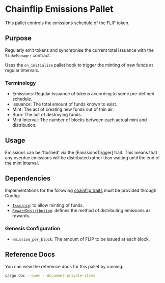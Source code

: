 # Chainflip Emissions Pallet

This pallet controls the emissions schedule of the FLIP token.

## Purpose

Regularly emit tokens and synchronise the current total issuance with the `StakeManager` contract.

Uses the `on_initialize` pallet hook to trigger the minting of new funds at regular intervals.

### Terminology

- Emissions: Regular issuance of tokens according to some pre-defined schedule.
- Issuance: The total amount of funds known to exist.
- Mint: The act of creating new funds out of thin air.
- Burn: The act of destroying funds.
- Mint Interval: The number of blocks between each actual mint and distribution.

## Usage

Emissions can be 'flushed' via the [EmissionsTrigger] trait. This means that any overdue emissions will be distributed
rather than waiting until the end of the mint interval.

## Dependencies

Implementations for the following [chainflip traits](../traits) must be provided through Config:

- [`Issuance`](../traits): to allow minting of funds.
- [`RewardDistribution`](../traits): defines the method of distributing emissions as rewards.

### Genesis Configuration

- `emission_per_block`: The amount of FLIP to be issued at each block.

## Reference Docs

You can view the reference docs for this pallet by running:

```sh
cargo doc --open --document-private-items
```
